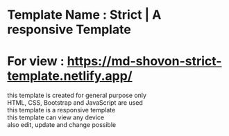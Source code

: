 # Template Name   : Strict | A responsive Template  
# For view  : https://md-shovon-strict-template.netlify.app/  
this template is created for general purpose only  
HTML, CSS, Bootstrap and JavaScript are used  
this template is a responsive template  
this template can view any device  
also edit, update and change possible  
